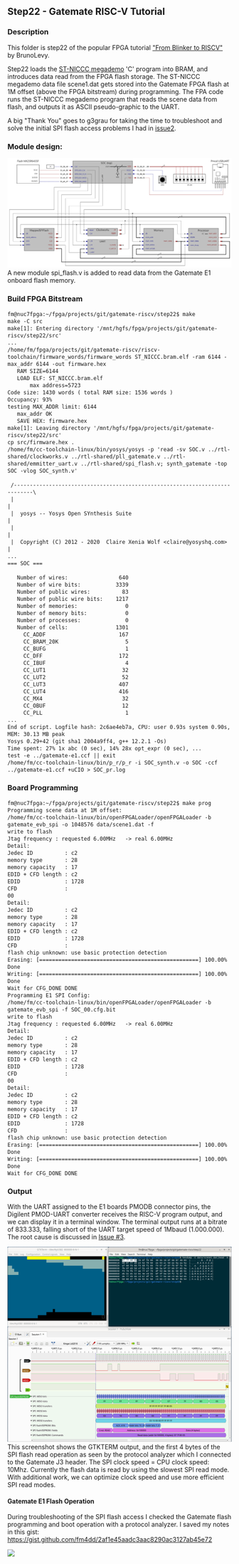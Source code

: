 ## Step22 - Gatemate RISC-V Tutorial

### Description

This folder is step22 of the popular FPGA tutorial ["From Blinker to RISCV"](https://github.com/BrunoLevy/learn-fpga/tree/master/FemtoRV/TUTORIALS/FROM_BLINKER_TO_RISCV) by BrunoLevy.

Step22 loads the [ST-NICCC megademo](https://www.pouet.net/prod.php?which=1251) 'C' program into BRAM, and introduces data read from the FPGA flash storage. The ST-NICCC megademo data file scene1.dat gets stored into the Gatemate FPGA flash at 1M offset (above the FPGA bitstream) during programming. The FPA code runs the ST-NICCC megademo program that reads the scene data from flash, and outputs it as ASCII pseudo-graphic to the UART.

A big "Thank You" goes to g3grau for taking the time to troubleshoot and solve the initial SPI flash access problems I had in [issue2](https://github.com/fm4dd/gatemate-riscv/issues/2).

### Module design:

<img src="../images/step22-modules.svg">
A new module spi_flash.v is added to read data from the Gatemate E1 onboard flash memory.

### Build FPGA Bitstream

```
fm@nuc7fpga:~/fpga/projects/git/gatemate-riscv/step22$ make
make -C src
make[1]: Entering directory '/mnt/hgfs/fpga/projects/git/gatemate-riscv/step22/src'
...
/home/fm/fpga/projects/git/gatemate-riscv/riscv-toolchain/firmware_words/firmware_words ST_NICCC.bram.elf -ram 6144 -max_addr 6144 -out firmware.hex
   RAM SIZE=6144
   LOAD ELF: ST_NICCC.bram.elf
       max address=5723
Code size: 1430 words ( total RAM size: 1536 words )
Occupancy: 93%
testing MAX_ADDR limit: 6144
   max_addr OK
   SAVE HEX: firmware.hex
make[1]: Leaving directory '/mnt/hgfs/fpga/projects/git/gatemate-riscv/step22/src'
cp src/firmware.hex .
/home/fm/cc-toolchain-linux/bin/yosys/yosys -p 'read -sv SOC.v ../rtl-shared/clockworks.v ../rtl-shared/pll_gatemate.v ../rtl-shared/emmitter_uart.v ../rtl-shared/spi_flash.v; synth_gatemate -top SOC -vlog SOC_synth.v'

 /----------------------------------------------------------------------------\
 |                                                                            |
 |  yosys -- Yosys Open SYnthesis Suite                                       |
 |                                                                            |
 |  Copyright (C) 2012 - 2020  Claire Xenia Wolf <claire@yosyshq.com>         |
...
=== SOC ===

   Number of wires:                640
   Number of wire bits:           3339
   Number of public wires:          83
   Number of public wire bits:    1217
   Number of memories:               0
   Number of memory bits:            0
   Number of processes:              0
   Number of cells:               1301
     CC_ADDF                       167
     CC_BRAM_20K                     5
     CC_BUFG                         1
     CC_DFF                        172
     CC_IBUF                         4
     CC_LUT1                        32
     CC_LUT2                        52
     CC_LUT3                       407
     CC_LUT4                       416
     CC_MX4                         32
     CC_OBUF                        12
     CC_PLL                          1
...
End of script. Logfile hash: 2c6ae4eb7a, CPU: user 0.93s system 0.90s, MEM: 30.13 MB peak
Yosys 0.29+42 (git sha1 2004a9ff4, g++ 12.2.1 -Os)
Time spent: 27% 1x abc (0 sec), 14% 28x opt_expr (0 sec), ...
test -e ../gatemate-e1.ccf || exit
/home/fm/cc-toolchain-linux/bin/p_r/p_r -i SOC_synth.v -o SOC -ccf ../gatemate-e1.ccf +uCIO > SOC_pr.log
```

### Board Programming
```
fm@nuc7fpga:~/fpga/projects/git/gatemate-riscv/step22$ make prog
Programming scene data at 1M offset:
/home/fm/cc-toolchain-linux/bin/openFPGALoader/openFPGALoader -b gatemate_evb_spi -o 1048576 data/scene1.dat -f
write to flash
Jtag frequency : requested 6.00MHz   -> real 6.00MHz  
Detail: 
Jedec ID          : c2
memory type       : 28
memory capacity   : 17
EDID + CFD length : c2
EDID              : 1728
CFD               : 
00
Detail: 
Jedec ID          : c2
memory type       : 28
memory capacity   : 17
EDID + CFD length : c2
EDID              : 1728
CFD               : 
flash chip unknown: use basic protection detection
Erasing: [==================================================] 100.00%
Done
Writing: [==================================================] 100.00%
Done
Wait for CFG_DONE DONE
Programming E1 SPI Config:
/home/fm/cc-toolchain-linux/bin/openFPGALoader/openFPGALoader -b gatemate_evb_spi -f SOC_00.cfg.bit
write to flash
Jtag frequency : requested 6.00MHz   -> real 6.00MHz  
Detail: 
Jedec ID          : c2
memory type       : 28
memory capacity   : 17
EDID + CFD length : c2
EDID              : 1728
CFD               : 
00
Detail: 
Jedec ID          : c2
memory type       : 28
memory capacity   : 17
EDID + CFD length : c2
EDID              : 1728
CFD               : 
flash chip unknown: use basic protection detection
Erasing: [==================================================] 100.00%
Done
Writing: [==================================================] 100.00%
Done
Wait for CFG_DONE DONE
```
### Output
With the UART assigned to the E1 boards PMODB connector pins, the Digilent PMOD-UART converter receives the RISC-V program output, and we can display it in a terminal window. The terminal output runs at a bitrate of 833.333, falling short of the UART target speed of 1Mbaud (1.000.000). The root cause is discussed in [Issue #3](https://github.com/fm4dd/gatemate-riscv/issues/3).

<img src="../images/step22-output.png">
This screenshot shows the GTKTERM output, and the first 4 bytes of the SPI flash read operation as seen by the protocol analyzer which I connected to the Gatemate J3 header. The SPI clock speed = CPU clock speed: 10Mhz. Currently the flash data is read by using the slowest SPI read mode. With additional work, we can optimize clock speed and use more efficient SPI read modes.

#### Gatemate E1  Flash Operation

During troubleshooting of the SPI flash access I checked the Gatemate flash programming and boot operation with a protocol analyzer. I saved my notes in this gist: https://gist.github.com/fm4dd/2af1e45aadc3aac8290ac3127ab45e72

<img src="https://user-images.githubusercontent.com/1367011/273512864-0ce7306c-7db1-487c-88f6-08f8f1addbf9.jpg" width="480px">
